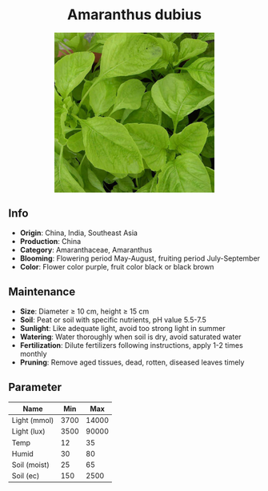 <h1 align='center'>Amaranthus dubius</h1>
<p align="center">
    <img 
        align='center'
        width='320'
        src="../images/amaranthus dubius.png" 
        alt='Amaranthus dubius' />
</p>

## Info

 - **Origin**: China, India, Southeast Asia
 - **Production**: China
 - **Category**: Amaranthaceae, Amaranthus
 - **Blooming**: Flowering period May-August, fruiting period July-September
 - **Color**: Flower color purple, fruit color black or black brown

## Maintenance

 - **Size**: Diameter ≥ 10 cm, height ≥ 15 cm
 - **Soil**: Peat or soil with specific nutrients, pH value 5.5-7.5
 - **Sunlight**: Like adequate light, avoid too strong light in summer
 - **Watering**: Water thoroughly when soil is dry, avoid saturated water
 - **Fertilization**: Dilute fertilizers following instructions, apply 1-2 times monthly
 - **Pruning**: Remove aged tissues, dead, rotten, diseased leaves timely

## Parameter

| Name         | Min  | Max   |
|--------------|------|-------|
| Light (mmol) | 3700 | 14000  |
| Light (lux)  | 3500 | 90000 |
| Temp         | 12    | 35    |
| Humid        | 30   | 80    |
| Soil (moist) | 25   | 65    |
| Soil (ec)    | 150  | 2500  |